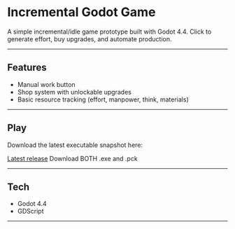 # Incremental Godot Game

A simple incremental/idle game prototype built with Godot 4.4. Click to generate effort, buy upgrades, and automate production.

---

## Features

- Manual work button
- Shop system with unlockable upgrades
- Basic resource tracking (effort, manpower, think, materials)

---

## Play

Download the latest executable snapshot here:

[Latest release](https://github.com/yourusername/yourrepo/releases/latest)
Download BOTH .exe and .pck

---

## Tech

- Godot 4.4
- GDScript

---
